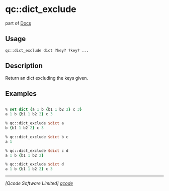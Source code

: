 qc::dict_exclude
================

part of [Docs](.)

Usage
-----
`
	qc::dict_exclude dict ?key? ?key? ...
    `

Description
-----------
Return an dict excluding the keys given.

Examples
--------
```tcl

% set dict {a 1 b {b1 1 b2 2} c 3}
a 1 b {b1 1 b2 2} c 3

% qc::dict_exclude $dict a
b {b1 1 b2 2} c 3

% qc::dict_exclude $dict b c
a 1

% qc::dict_exclude $dict c d
a 1 b {b1 1 b2 2}

% qc::dict_exclude $dict d
a 1 b {b1 1 b2 2} c 3

```

----------------------------------
*[Qcode Software Limited] [qcode]*

[qcode]: http://www.qcode.co.uk "Qcode Software"
